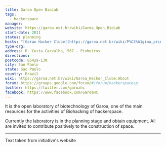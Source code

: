```yaml
---
title: Garoa Open BioLab
tags:
  - hackerspace
manager:
website: https://garoa.net.br/wiki/Garoa_Open_BioLab
start-date: 2011
status: planning
hosts: "[Garao Hacker Clube](https://garoa.net.br/wiki/P%C3%A1gina_principal)"
type-org:
address: R. Costa Carvalho, 567 - Pinheiros
directions:
postcode: 05429-130
city: Sao Paolo
state: Sao Paolo
country: Brazil
wiki: https://garoa.net.br/wiki/Garoa_Hacker_Clube:About
forum: https://groups.google.com/forum/#!forum/hackerspacesp
twitter: https://twitter.com/garoahc
facebook: https://www.facebook.com/GaroaHC
---
```


It is the open laboratory of biotechnology of Garoa, one of the main resources for the activities of Biohacking of hackerspace.

Currently the laboratory is in the planning stage and obtain equipment. All are invited to contribute positively to the construction of space.

---
Text taken from initiative's website
